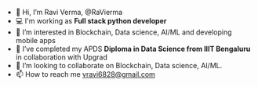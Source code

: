 - 👋 Hi, I’m Ravi Verma, @RaVierma
- 💻 I'm working as **Full stack python developer**
- 👀 I’m interested in Blockchain, Data science, AI/ML and developing mobile apps
- 🌱 I’ve completed my APDS **Diploma in Data Science from IIIT Bengaluru** in collaboration with Upgrad
- 💞️ I’m looking to collaborate on Blockchain, Data science, AI/ML. 
- 📫 How to reach me vravi6828@gmail.com

<!---
RaVierma/RaVierma is a ✨ special ✨ repository because its `README.md` (this file) appears on your GitHub profile.
You can click the Preview link to take a look at your changes.
--->
